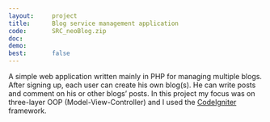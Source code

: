 ```yaml
---
layout:     project
title:      Blog service management application
code:       SRC_neoBlog.zip
doc:
demo:
best:       false
---
```


A simple web application written mainly in PHP for managing multiple blogs.
After signing up, each user can create his own blog(s).
He can write posts and comment on his or other blogs’ posts.
In this project my focus was on three-layer OOP (Model-View-Controller) and I used the
[CodeIgniter](http://codeigniter.com/) framework.
